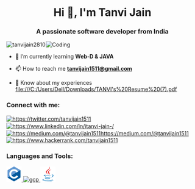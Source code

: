 <h1 align="center">Hi 👋, I'm Tanvi Jain</h1>
<h3 align="center">A passionate software developer from India</h3>
<img align="right" alt="Coding" width="400" src="https://cdn.dribbble.com/users/2704414/screenshots/7466903/media/b08ab576316bd4582fef189f471cd9e5.gif">

<p align="left"> <img src="https://komarev.com/ghpvc/?username=tanvijain2810&label=Profile%20views&color=0e75b6&style=flat" alt="tanvijain2810" /> </p>

- 🌱 I’m currently learning **Web-D & JAVA**

- 📫 How to reach me **tanvijain1511@gmail.com**

- 📄 Know about my experiences [file:///C:/Users/Dell/Downloads/TANVI's%20Resume%20(7).pdf](file:///C:/Users/Dell/Downloads/TANVI's%20Resume%20(7).pdf)

<h3 align="left">Connect with me:</h3>
<p align="left">
<a href="https://twitter.com/https://twitter.com/tanvijain1511" target="blank"><img align="center" src="https://raw.githubusercontent.com/rahuldkjain/github-profile-readme-generator/master/src/images/icons/Social/twitter.svg" alt="https://twitter.com/tanvijain1511" height="30" width="40" /></a>
<a href="https://linkedin.com/in/https://www.linkedin.com/in/itanvi-jain-/" target="blank"><img align="center" src="https://raw.githubusercontent.com/rahuldkjain/github-profile-readme-generator/master/src/images/icons/Social/linked-in-alt.svg" alt="https://www.linkedin.com/in/itanvi-jain-/" height="30" width="40" /></a>
<a href="https://medium.com/https://medium.com/@tanvijain1511https://medium.com/@tanvijain1511" target="blank"><img align="center" src="https://raw.githubusercontent.com/rahuldkjain/github-profile-readme-generator/master/src/images/icons/Social/medium.svg" alt="https://medium.com/@tanvijain1511https://medium.com/@tanvijain1511" height="30" width="40" /></a>
<a href="https://www.hackerrank.com/https://www.hackerrank.com/tanvijain1511" target="blank"><img align="center" src="https://raw.githubusercontent.com/rahuldkjain/github-profile-readme-generator/master/src/images/icons/Social/hackerrank.svg" alt="https://www.hackerrank.com/tanvijain1511" height="30" width="40" /></a>
</p>

<h3 align="left">Languages and Tools:</h3>
<p align="left"> <a href="https://www.cprogramming.com/" target="_blank" rel="noreferrer"> <img src="https://raw.githubusercontent.com/devicons/devicon/master/icons/c/c-original.svg" alt="c" width="40" height="40"/> </a> <a href="https://cloud.google.com" target="_blank" rel="noreferrer"> <img src="https://www.vectorlogo.zone/logos/google_cloud/google_cloud-icon.svg" alt="gcp" width="40" height="40"/> </a> <a href="https://www.java.com" target="_blank" rel="noreferrer"> <img src="https://raw.githubusercontent.com/devicons/devicon/master/icons/java/java-original.svg" alt="java" width="40" height="40"/> </a> </p>

